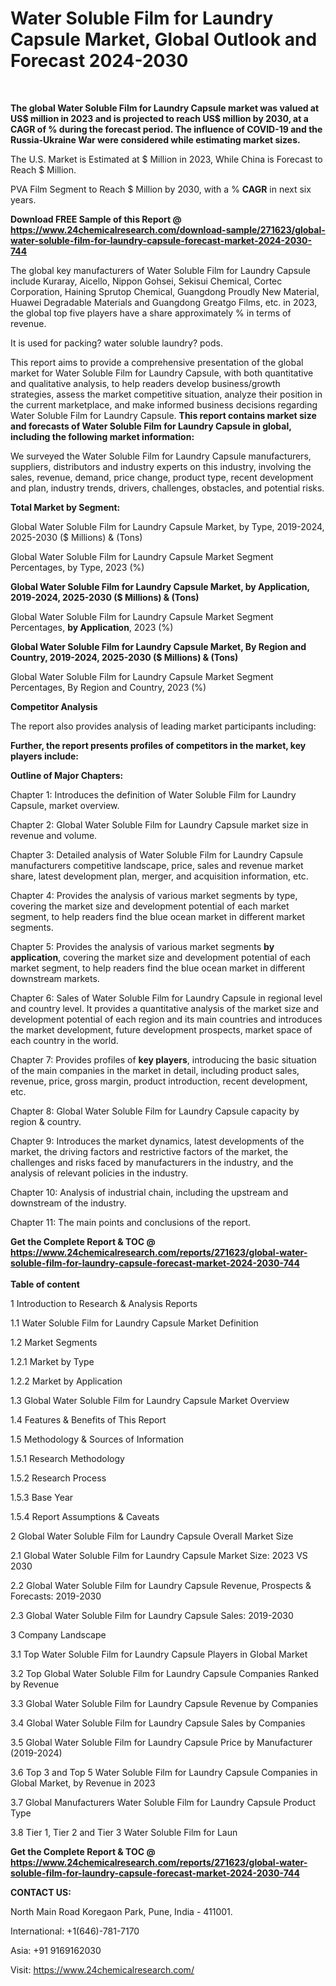 <h1>Water Soluble Film for Laundry Capsule Market, Global Outlook and Forecast 2024-2030</h1><br/><p><strong>The global Water Soluble Film for Laundry Capsule market was valued at US$ million in 2023 and is projected to reach US$ million by 2030, at a <strong>CAGR</strong> of % during the forecast period. The influence of COVID-19 and the Russia-Ukraine War were considered while estimating market sizes.</strong></p><p>The U.S. Market is Estimated at $ Million in 2023, While China is Forecast to Reach $ Million.</p><p>PVA Film Segment to Reach $ Million by 2030, with a % <strong>CAGR</strong> in next six years.</p><div><b>Download FREE Sample of this Report @ <a href="https://www.24chemicalresearch.com/download-sample/271623/global-water-soluble-film-for-laundry-capsule-forecast-market-2024-2030-744">https://www.24chemicalresearch.com/download-sample/271623/global-water-soluble-film-for-laundry-capsule-forecast-market-2024-2030-744</a></b></div><p>The global key manufacturers of Water Soluble Film for Laundry Capsule include Kuraray, Aicello, Nippon Gohsei, Sekisui Chemical, Cortec Corporation, Haining Sprutop Chemical, Guangdong Proudly New Material, Huawei Degradable Materials and Guangdong Greatgo Films, etc. in 2023, the global top five players have a share approximately % in terms of revenue.</p><p>It is used for packing? water soluble laundry? pods.</p><p>This report aims to provide a comprehensive presentation of the global market for Water Soluble Film for Laundry Capsule, with both quantitative and qualitative analysis, to help readers develop business/growth strategies, assess the market competitive situation, analyze their position in the current marketplace, and make informed business decisions regarding Water Soluble Film for Laundry Capsule. <strong>This report contains market size and forecasts of Water Soluble Film for Laundry Capsule in global, including the following market information:</strong></p><p>We surveyed the Water Soluble Film for Laundry Capsule manufacturers, suppliers, distributors and industry experts on this industry, involving the sales, revenue, demand, price change, product type, recent development and plan, industry trends, drivers, challenges, obstacles, and potential risks.</p><p><strong>Total Market by Segment:</strong></p><p>Global Water Soluble Film for Laundry Capsule Market, by Type, 2019-2024, 2025-2030 ($ Millions) & (Tons)</p><p>Global Water Soluble Film for Laundry Capsule Market Segment Percentages, by Type, 2023 (%)</p><p><strong>Global Water Soluble Film for Laundry Capsule Market, <strong>by Application</strong>, 2019-2024, 2025-2030 ($ Millions) & (Tons)</strong></p><p>Global Water Soluble Film for Laundry Capsule Market Segment Percentages, <strong>by Application</strong>, 2023 (%)</p><p><strong>Global Water Soluble Film for Laundry Capsule Market, By Region and Country, 2019-2024, 2025-2030 ($ Millions) & (Tons)</strong></p><p>Global Water Soluble Film for Laundry Capsule Market Segment Percentages, By Region and Country, 2023 (%)</p><p><strong>Competitor Analysis</strong></p><p>The report also provides analysis of leading market participants including:</p><p><strong>Further, the report presents profiles of competitors in the market, <strong>key players</strong> include:</strong></p><p><strong>Outline of Major Chapters:</strong></p><p>Chapter 1: Introduces the definition of Water Soluble Film for Laundry Capsule, market overview.</p><p>Chapter 2: Global Water Soluble Film for Laundry Capsule market size in revenue and volume.</p><p>Chapter 3: Detailed analysis of Water Soluble Film for Laundry Capsule manufacturers competitive landscape, price, sales and revenue market share, latest development plan, merger, and acquisition information, etc.</p><p>Chapter 4: Provides the analysis of various market segments by type, covering the market size and development potential of each market segment, to help readers find the blue ocean market in different market segments.</p><p>Chapter 5: Provides the analysis of various market segments <strong>by application</strong>, covering the market size and development potential of each market segment, to help readers find the blue ocean market in different downstream markets.</p><p>Chapter 6: Sales of Water Soluble Film for Laundry Capsule in regional level and country level. It provides a quantitative analysis of the market size and development potential of each region and its main countries and introduces the market development, future development prospects, market space of each country in the world.</p><p>Chapter 7: Provides profiles of <strong>key players</strong>, introducing the basic situation of the main companies in the market in detail, including product sales, revenue, price, gross margin, product introduction, recent development, etc.</p><p>Chapter 8: Global Water Soluble Film for Laundry Capsule capacity by region & country.</p><p>Chapter 9: Introduces the market dynamics, latest developments of the market, the driving factors and restrictive factors of the market, the challenges and risks faced by manufacturers in the industry, and the analysis of relevant policies in the industry.</p><p>Chapter 10: Analysis of industrial chain, including the upstream and downstream of the industry.</p><p>Chapter 11: The main points and conclusions of the report.</p><div><b>Get the Complete Report & TOC @ <a href="https://www.24chemicalresearch.com/reports/271623/global-water-soluble-film-for-laundry-capsule-forecast-market-2024-2030-744">https://www.24chemicalresearch.com/reports/271623/global-water-soluble-film-for-laundry-capsule-forecast-market-2024-2030-744</a></b></div><br><b>Table of content</b><p>1 Introduction to Research & Analysis Reports<br />
 
  1.1 Water Soluble Film for Laundry Capsule Market Definition<br />
 
  1.2 Market Segments<br />
 
  1.2.1 Market by Type<br />
 
  1.2.2 Market by Application<br />
 
  1.3 Global Water Soluble Film for Laundry Capsule Market Overview<br />
 
  1.4 Features & Benefits of This Report<br />
 
  1.5 Methodology & Sources of Information<br />
 
  1.5.1 Research Methodology<br />
 
  1.5.2 Research Process<br />
 
  1.5.3 Base Year<br />
 
  1.5.4 Report Assumptions & Caveats<br />
 
 2 Global Water Soluble Film for Laundry Capsule Overall Market Size<br />
 
  2.1 Global Water Soluble Film for Laundry Capsule Market Size: 2023 VS 2030<br />
 
  2.2 Global Water Soluble Film for Laundry Capsule Revenue, Prospects & Forecasts: 2019-2030<br />
 
  2.3 Global Water Soluble Film for Laundry Capsule Sales: 2019-2030<br />
 
 3 Company Landscape<br />
 
  3.1 Top Water Soluble Film for Laundry Capsule Players in Global Market<br />
 
  3.2 Top Global Water Soluble Film for Laundry Capsule Companies Ranked by Revenue<br />
 
  3.3 Global Water Soluble Film for Laundry Capsule Revenue by Companies<br />
 
  3.4 Global Water Soluble Film for Laundry Capsule Sales by Companies<br />
 
  3.5 Global Water Soluble Film for Laundry Capsule Price by Manufacturer (2019-2024)<br />
 
  3.6 Top 3 and Top 5 Water Soluble Film for Laundry Capsule Companies in Global Market, by Revenue in 2023<br />
 
  3.7 Global Manufacturers Water Soluble Film for Laundry Capsule Product Type<br />
 
  3.8 Tier 1, Tier 2 and Tier 3 Water Soluble Film for Laun<br><div><b>Get the Complete Report & TOC @ <a href="https://www.24chemicalresearch.com/reports/271623/global-water-soluble-film-for-laundry-capsule-forecast-market-2024-2030-744">https://www.24chemicalresearch.com/reports/271623/global-water-soluble-film-for-laundry-capsule-forecast-market-2024-2030-744</a></b></div></p>
 
 <b>CONTACT US:</b><br>
 
 North Main Road Koregaon Park, Pune, India - 411001.<br/>
 
 International: +1(646)-781-7170<br/>
 
 Asia: +91 9169162030<br/>
 
 Visit: <a href="https://www.24chemicalresearch.com/">https://www.24chemicalresearch.com/</a>
 
 <br>